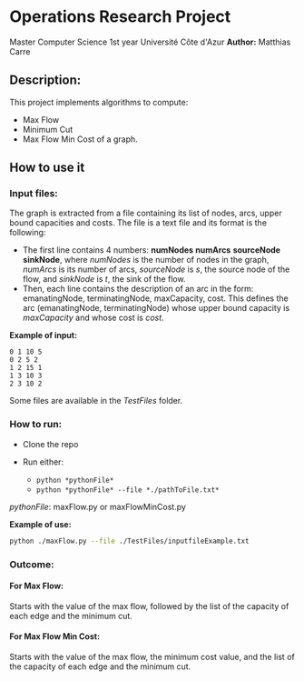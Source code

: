 # Operations Research Project

Master Computer Science 1st year
Université Côte d'Azur
**Author:** Matthias Carre

## Description:

This project implements algorithms to compute:

* Max Flow
* Minimum Cut
* Max Flow Min Cost
  of a graph.

## How to use it

### Input files:

The graph is extracted from a file containing its list of nodes, arcs, upper bound capacities and costs. The file is a text file and its format is the following:

* The first line contains 4 numbers: **numNodes** **numArcs** **sourceNode** **sinkNode**, where *numNodes* is the number of nodes in the graph, *numArcs* is its number of arcs, *sourceNode* is *s*, the source node of the flow, and *sinkNode* is *t*, the sink of the flow.
* Then, each line contains the description of an arc in the form: emanatingNode, terminatingNode, maxCapacity, cost. This defines the arc (emanatingNode, terminatingNode) whose upper bound capacity is *maxCapacity* and whose cost is *cost*.

**Example of input:**

```
0 1 10 5  
0 2 5 2  
1 2 15 1  
1 3 10 3  
2 3 10 2  
```

Some files are available in the *TestFiles* folder.

### How to run:

* Clone the repo
* Run either:

  * `python *pythonFile*`
  * `python *pythonFile* --file *./pathToFile.txt*`

*pythonFile*: maxFlow\.py or maxFlowMinCost.py

**Example of use:**

```bash
python ./maxFlow.py --file ./TestFiles/inputfileExample.txt
```

### Outcome:

#### For Max Flow:

Starts with the value of the max flow, followed by the list of the capacity of each edge and the minimum cut.

#### For Max Flow Min Cost:

Starts with the value of the max flow, the minimum cost value, and the list of the capacity of each edge and the minimum cut.

